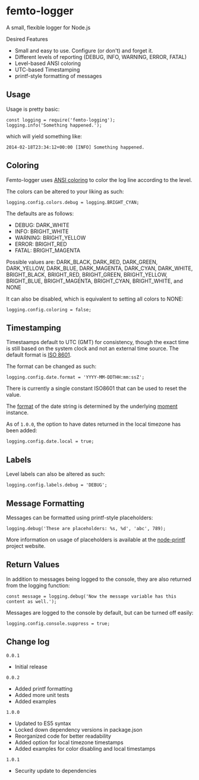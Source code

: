 femto-logger
============

A small, flexible logger for Node.js

Desired Features

+ Small and easy to use.  Configure (or don't) and forget it.
+ Different levels of reporting (DEBUG, INFO, WARNING, ERROR, FATAL)
+ Level-based ANSI coloring
+ UTC-based Timestamping
+ printf-style formatting of messages

Usage
-----

Usage is pretty basic:

    const logging = require('femto-logging');
    logging.info('Something happened.');

which will yield something like:

    2014-02-18T23:34:12+00:00 [INFO] Something happened.


Coloring
--------

Femto-logger uses [ANSI coloring](http://en.wikipedia.org/wiki/ANSI_escape_code#Colors) to color the log line according to the level.

The colors can be altered to your liking as such:

    logging.config.colors.debug = logging.BRIGHT_CYAN;

The defaults are as follows:

+ DEBUG: DARK_WHITE
+ INFO: BRIGHT_WHITE
+ WARNING: BRIGHT_YELLOW
+ ERROR: BRIGHT_RED
+ FATAL: BRIGHT_MAGENTA

Possible values are: DARK_BLACK, DARK_RED, DARK_GREEN, DARK_YELLOW, DARK_BLUE, DARK_MAGENTA, DARK_CYAN, DARK_WHITE, BRIGHT_BLACK, BRIGHT_RED, BRIGHT_GREEN, BRIGHT_YELLOW, BRIGHT_BLUE, BRIGHT_MAGENTA, BRIGHT_CYAN, BRIGHT_WHITE, and NONE

It can also be disabled, which is equivalent to setting all colors to NONE:

    logging.config.coloring = false;


Timestamping
------------

Timestaamps default to UTC (GMT) for consistency, though the exact time is still based on the system clock and not an external time source.  The default format is [ISO 8601](http://en.wikipedia.org/wiki/ISO_8601).

The format can be changed as such:

    logging.config.date.format = 'YYYY-MM-DDTHH:mm:ssZ';

There is currently a single constant ISO8601 that can be used to reset the value.

The [format](http://momentjs.com/docs/#/displaying/) of the date string is determined by the underlying [moment](http://momentjs.com/) instance.

As of `1.0.0`, the option to have dates returned in the local timezone has been added:

    logging.config.date.local = true;


Labels
------

Level labels can also be altered as such:

    logging.config.labels.debug = 'DEBUG';


Message Formatting
------------------

Messages can be formatted using printf-style placeholders:

    logging.debug('These are placeholders: %s, %d', 'abc', 789);

More information on usage of placeholders is available at the [node-printf](http://www.adaltas.com/projects/node-printf/) project website.


Return Values
-------------

In addition to messages being logged to the console, they are also returned from the logging function:

    const message = logging.debug('Now the message variable has this content as well.');

Messages are logged to the console by default, but can be turned off easily:

    logging.config.console.suppress = true;

Change log
----------
`0.0.1`
- Initial release

`0.0.2`
- Added printf formatting
- Added more unit tests
- Added examples

`1.0.0`
- Updated to ES5 syntax
- Locked down dependency versions in package.json
- Reorganized code for better readability
- Added option for local timezone timestamps
- Added examples for color disabling and local timestamps

`1.0.1`
- Security update to dependencies

